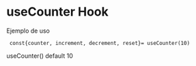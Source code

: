 # useCounter Hook

Ejemplo de uso
```
 const{counter, increment, decrement, reset}= useCounter(10)
```
useCounter() default 10